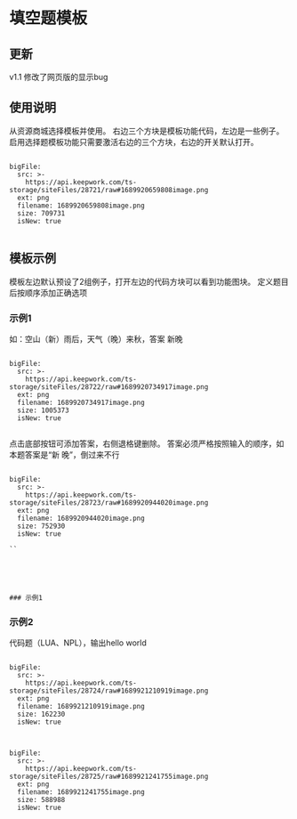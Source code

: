 # 填空题模板

## 更新
v1.1 修改了网页版的显示bug

## 使用说明
从资源商城选择模板并使用。
右边三个方块是模板功能代码，左边是一些例子。启用选择题模板功能只需要激活右边的三个方块，右边的开关默认打开。
 
```@BigFile

bigFile:
  src: >-
    https://api.keepwork.com/ts-storage/siteFiles/28721/raw#1689920659808image.png
  ext: png
  filename: 1689920659808image.png
  size: 709731
  isNew: true
          
```


## 模板示例
模板左边默认预设了2组例子，打开左边的代码方块可以看到功能图块。
定义题目后按顺序添加正确选项

### 示例1
如：空山（新）雨后，天气（晚）来秋，答案 新晚

```@BigFile

bigFile:
  src: >-
    https://api.keepwork.com/ts-storage/siteFiles/28722/raw#1689920734917image.png
  ext: png
  filename: 1689920734917image.png
  size: 1005373
  isNew: true
          
```

点击底部按钮可添加答案，右侧退格键删除。
答案必须严格按照输入的顺序，如本题答案是“新 晚”，倒过来不行
 
```@BigFile

bigFile:
  src: >-
    https://api.keepwork.com/ts-storage/siteFiles/28723/raw#1689920944020image.png
  ext: png
  filename: 1689920944020image.png
  size: 752930
  isNew: true
          
``





### 示例1
```

### 示例2
代码题（LUA、NPL），输出hello world
 
```@BigFile

bigFile:
  src: >-
    https://api.keepwork.com/ts-storage/siteFiles/28724/raw#1689921210919image.png
  ext: png
  filename: 1689921210919image.png
  size: 162230
  isNew: true
          
```


```@BigFile

bigFile:
  src: >-
    https://api.keepwork.com/ts-storage/siteFiles/28725/raw#1689921241755image.png
  ext: png
  filename: 1689921241755image.png
  size: 588988
  isNew: true
          
```